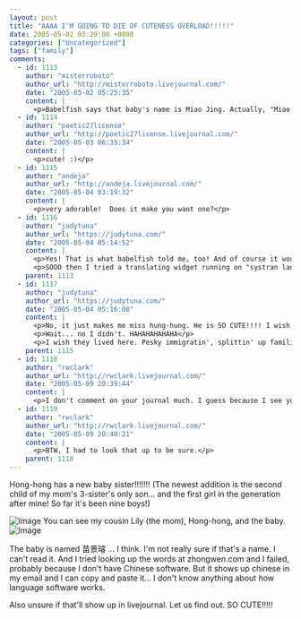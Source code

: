 ```yaml
---
layout: post
title: "AAAA I'M GOING TO DIE OF CUTENESS OVERLOAD!!!!!"
date: 2005-05-02 03:29:00 +0000
categories: ["Uncategorized"]
tags: ["family"]
comments:
  - id: 1113
    author: "misterroboto"
    author_url: "http://misterroboto.livejournal.com/"
    date: "2005-05-02 05:25:35"
    content: |
      <p>Babelfish says that baby's name is Miao Jing. Actually, "Miao Jing?" as though it's asking me to check its work.</p>
  - id: 1114
    author: "poetic27license"
    author_url: "http://poetic27license.livejournal.com/"
    date: "2005-05-03 06:35:34"
    content: |
      <p>cute! :)</p>
  - id: 1115
    author: "andeja"
    author_url: "http://andeja.livejournal.com/"
    date: "2005-05-04 03:19:32"
    content: |
      <p>very adorable!  Does it make you want one?</p>
  - id: 1116
    author: "judytuna"
    author_url: "https://judytuna.com/"
    date: "2005-05-04 05:14:52"
    content: |
      <p>Yes! That is what babelfish told me, too! And of course it would tell you that, becuase since it's a name it doesn't actually make sense as a phrase or sentence. So then when I tried it word by word, it told me nothing again. So then I tried www.zhongwen.com word by word: Miao means seedling (which it very well might--the first word is the family name; I'd never known what it meant)... and it said "cut off the nose" for the second word and "?" for the third word. It was wrong for the second word--it apparently didn't have the second word in the dictionary but gave me a DIFFERENT word instead, with the same parts basically but a different radical. And it didn't know what to do with the third word. </p>
      <p>SOOO then I tried a translating widget running on "systran language translation technologies" on ryan's computer (he has tiger, you know) and "miao" was seedling, the second word was "scenery," and the third word was merely printed back to me in the original chinese, but in the "English" output box. It will be a mystery forever! Until I call my mom!</p>
    parent: 1113
  - id: 1117
    author: "judytuna"
    author_url: "https://judytuna.com/"
    date: "2005-05-04 05:16:08"
    content: |
      <p>No, it just makes me miss hung-hung. He is SO CUTE!!!! I wish I lived in Taiwan. </p>
      <p>Wait... no I didn't. HAHAHAHAHAHA</p>
      <p>I wish they lived here. Pesky immigratin', splittin' up families and shiet.</p>
    parent: 1115
  - id: 1118
    author: "rwclark"
    author_url: "http://rwclark.livejournal.com/"
    date: "2005-05-09 20:39:44"
    content: |
      <p>I don't comment on your journal much. I guess because I see you all the time.  The correct term for this character is "first cousin once removed."</p>
  - id: 1119
    author: "rwclark"
    author_url: "http://rwclark.livejournal.com/"
    date: "2005-05-09 20:40:21"
    content: |
      <p>BTW, I had to look that up to be sure.</p>
    parent: 1118
---
```


Hong-hong has a new baby sister!!!!!!! (The newest addition is the second child of my mom's 3-sister's only son... and the first girl in the generation after mine! So far it's been nine boys!)

![Image](http://www.ocf.berkeley.edu/~judytuna/kiss.jpg)
You can see my cousin Lily (the mom), Hong-hong, and the baby. 
![Image](http://www.ocf.berkeley.edu/~judytuna/baby.jpg)

The baby is named 苗景璿 ... I think. I'm not really sure if that's a name. I can't read it. And I tried looking up the words at zhongwen.com and I failed, probably because I don't have Chinese software. But it shows up chinese in my email and I can copy and paste it... I don't know anything about how language software works. 

Also unsure if that'll show up in livejournal. Let us find out. 
SO CUTE!!!!!